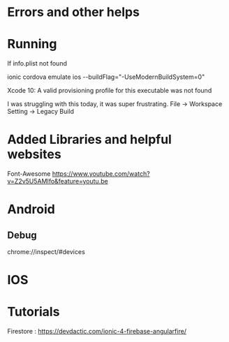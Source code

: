 # Errors and other helps

# Running
If info.plist not found

ionic cordova emulate ios --buildFlag="-UseModernBuildSystem=0"

Xcode 10: A valid provisioning profile for this executable was not found

I was struggling with this today, it was super frustrating. 
File -> Workspace Setting -> Legacy Build

# Added Libraries and helpful websites
Font-Awesome
https://www.youtube.com/watch?v=Z2v5U5AMIfo&feature=youtu.be

# Android

## Debug
chrome://inspect/#devices

# IOS


# Tutorials
Firestore : https://devdactic.com/ionic-4-firebase-angularfire/